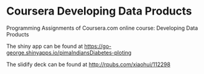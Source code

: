 # Coursera Developing Data Products

Programming Assignments of Coursera.com online course: Developing Data Products

 The shiny app can be found at https://go-george.shinyapps.io/pimaIndiansDiabetes-ploting
 
 The slidify deck can be found at http://rpubs.com/xiaohui/112298 
